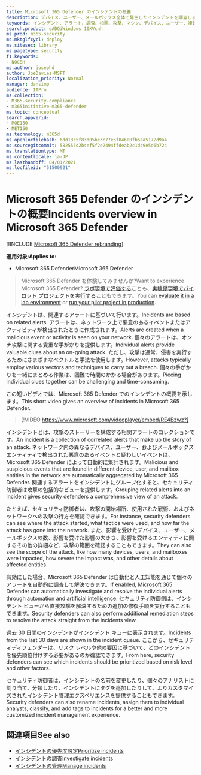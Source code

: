 ```yaml
---
title: Microsoft 365 Defender のインシデントの概要
description: デバイス、ユーザー、メールボックス全体で発生したインシデントを調査します。
keywords: インシデント、アラート、調査、相関、攻撃、マシン、デバイス、ユーザー、複数の ID、ID、メールボックス、メール、365、Microsoft、M365
search.product: eADQiWindows 10XVcnh
ms.prod: m365-security
ms.mktglfcycl: deploy
ms.sitesec: library
ms.pagetype: security
f1.keywords:
- NOCSH
ms.author: josephd
author: JoeDavies-MSFT
localization_priority: Normal
manager: dansimp
audience: ITPro
ms.collection:
- M365-security-compliance
- m365initiative-m365-defender
ms.topic: conceptual
search.appverid:
- MOE150
- MET150
ms.technology: m365d
ms.openlocfilehash: 6dd13c5f83d05be3c77e5f84608fb6aa5172d9a4
ms.sourcegitcommit: 582555d2b4ef5f2e2494ffdeab2c1d49e5d6b724
ms.translationtype: MT
ms.contentlocale: ja-JP
ms.lasthandoff: 04/01/2021
ms.locfileid: "51500921"
---
```

# <a name="incidents-overview-in-microsoft-365-defender"></a><span data-ttu-id="dce58-104">Microsoft 365 Defender のインシデントの概要</span><span class="sxs-lookup"><span data-stu-id="dce58-104">Incidents overview in Microsoft 365 Defender</span></span>

[!INCLUDE [Microsoft 365 Defender rebranding](../includes/microsoft-defender.md)]


<span data-ttu-id="dce58-105">**適用対象:**</span><span class="sxs-lookup"><span data-stu-id="dce58-105">**Applies to:**</span></span>
- <span data-ttu-id="dce58-106">Microsoft 365 Defender</span><span class="sxs-lookup"><span data-stu-id="dce58-106">Microsoft 365 Defender</span></span>

> <span data-ttu-id="dce58-107">Microsoft 365 Defender を体験してみませんか?</span><span class="sxs-lookup"><span data-stu-id="dce58-107">Want to experience Microsoft 365 Defender?</span></span> <span data-ttu-id="dce58-108">[ラボ環境で評価する](m365d-evaluation.md?ocid=cx-docs-MTPtriallab)ことも、[実稼働環境でパイロット プロジェクトを実行する](m365d-pilot.md?ocid=cx-evalpilot)こともできます。</span><span class="sxs-lookup"><span data-stu-id="dce58-108">You can [evaluate it in a lab environment](m365d-evaluation.md?ocid=cx-docs-MTPtriallab) or [run your pilot project in production](m365d-pilot.md?ocid=cx-evalpilot).</span></span>
>


<span data-ttu-id="dce58-109">インシデントは、関連するアラートに基づいて行います。</span><span class="sxs-lookup"><span data-stu-id="dce58-109">Incidents are based on related alerts.</span></span> <span data-ttu-id="dce58-110">アラートは、ネットワーク上で悪意のあるイベントまたはアクティビティが検出されたときに作成されます。</span><span class="sxs-lookup"><span data-stu-id="dce58-110">Alerts are created when a malicious event or activity is seen on your network.</span></span> <span data-ttu-id="dce58-111">個々のアラートは、オンナ攻撃に関する貴重な手がかりを提供します。</span><span class="sxs-lookup"><span data-stu-id="dce58-111">Individual alerts provide valuable clues about an on-going attack.</span></span> <span data-ttu-id="dce58-112">ただし、攻撃は通常、侵害を実行するためにさまざまなベクトルと手法を使用します。</span><span class="sxs-lookup"><span data-stu-id="dce58-112">However, attacks typically employ various vectors and techniques to carry out a breach.</span></span> <span data-ttu-id="dce58-113">個々の手がかりを一緒にまとめる作業は、困難で時間のかかる場合があります。</span><span class="sxs-lookup"><span data-stu-id="dce58-113">Piecing individual clues together can be challenging and time-consuming.</span></span>

<span data-ttu-id="dce58-114">この短いビデオでは、Microsoft 365 Defender でのインシデントの概要を示します。</span><span class="sxs-lookup"><span data-stu-id="dce58-114">This short video gives an overview of incidents in Microsoft 365 Defender.</span></span>
<br>

>[!VIDEO https://www.microsoft.com/videoplayer/embed/RE4Bzwz?]

<span data-ttu-id="dce58-115">インシデントとは、攻撃のストーリーを構成する相関アラートのコレクションです。</span><span class="sxs-lookup"><span data-stu-id="dce58-115">An incident is a collection of correlated alerts that make up the story of an attack.</span></span> <span data-ttu-id="dce58-116">ネットワーク内の異なるデバイス、ユーザー、およびメールボックス エンティティで検出された悪意のあるイベントと疑わしいイベントは、Microsoft 365 Defender によって自動的に集計されます。</span><span class="sxs-lookup"><span data-stu-id="dce58-116">Malicious and suspicious events that are found in different device, user, and mailbox entities in the network are automatically aggregated by Microsoft 365 Defender.</span></span> <span data-ttu-id="dce58-117">関連するアラートをインシデントにグループ化すると、セキュリティ防御者は攻撃の包括的なビューを提供します。</span><span class="sxs-lookup"><span data-stu-id="dce58-117">Grouping related alerts into an incident gives security defenders a comprehensive view of an attack.</span></span> 

<span data-ttu-id="dce58-118">たとえば、セキュリティ防御者は、攻撃の開始場所、使用された戦術、およびネットワークへの攻撃の行方を確認できます。</span><span class="sxs-lookup"><span data-stu-id="dce58-118">For instance, security defenders can see where the attack started, what tactics were used, and how far the attack has gone into the network.</span></span> <span data-ttu-id="dce58-119">また、影響を受けたデバイス、ユーザー、メールボックスの数、影響を受けた影響の大きさ、影響を受けるエンティティに関するその他の詳細など、攻撃の範囲を確認することもできます。</span><span class="sxs-lookup"><span data-stu-id="dce58-119">They can also see the scope of the attack, like how many devices, users, and mailboxes were impacted, how severe the impact was, and other details about affected entities.</span></span>

<span data-ttu-id="dce58-120">有効にした場合、Microsoft 365 Defender は自動化と人工知能を通じて個々のアラートを自動的に調査して解決できます。</span><span class="sxs-lookup"><span data-stu-id="dce58-120">If enabled, Microsoft 365 Defender can automatically investigate and resolve the individual alerts through automation and artificial intelligence.</span></span> <span data-ttu-id="dce58-121">セキュリティ防御側は、インシデント ビューから直接攻撃を解決するための追加の修復手順を実行することもできます。</span><span class="sxs-lookup"><span data-stu-id="dce58-121">Security defenders can also perform additional remediation steps to resolve the attack straight from the incidents view.</span></span> 

<span data-ttu-id="dce58-122">過去 30 日間のインシデントがインシデント キューに表示されます。</span><span class="sxs-lookup"><span data-stu-id="dce58-122">Incidents from the last 30 days are shown in the incident queue.</span></span> <span data-ttu-id="dce58-123">ここから、セキュリティディフェンダーは、リスク レベルや他の要因に基づいて、どのインシデントを優先順位付けする必要があるのか確認できます。</span><span class="sxs-lookup"><span data-stu-id="dce58-123">From here, security defenders can see which incidents should be prioritized based on risk level and other factors.</span></span> 

<span data-ttu-id="dce58-124">セキュリティ防御者は、インシデントの名前を変更したり、個々のアナリストに割り当て、分類したり、インシデントにタグを追加したりして、よりカスタマイズされたインシデント管理エクスペリエンスを提供することもできます。</span><span class="sxs-lookup"><span data-stu-id="dce58-124">Security defenders can also rename incidents, assign them to individual analysts, classify, and add tags to incidents for a better and more customized incident management experience.</span></span>



## <a name="see-also"></a><span data-ttu-id="dce58-125">関連項目</span><span class="sxs-lookup"><span data-stu-id="dce58-125">See also</span></span>
- [<span data-ttu-id="dce58-126">インシデントの優先度設定</span><span class="sxs-lookup"><span data-stu-id="dce58-126">Prioritize incidents</span></span>](incident-queue.md)
- [<span data-ttu-id="dce58-127">インシデントの調査</span><span class="sxs-lookup"><span data-stu-id="dce58-127">Investigate incidents</span></span>](investigate-incidents.md)
- [<span data-ttu-id="dce58-128">インシデントの管理</span><span class="sxs-lookup"><span data-stu-id="dce58-128">Manage incidents</span></span>](manage-incidents.md)